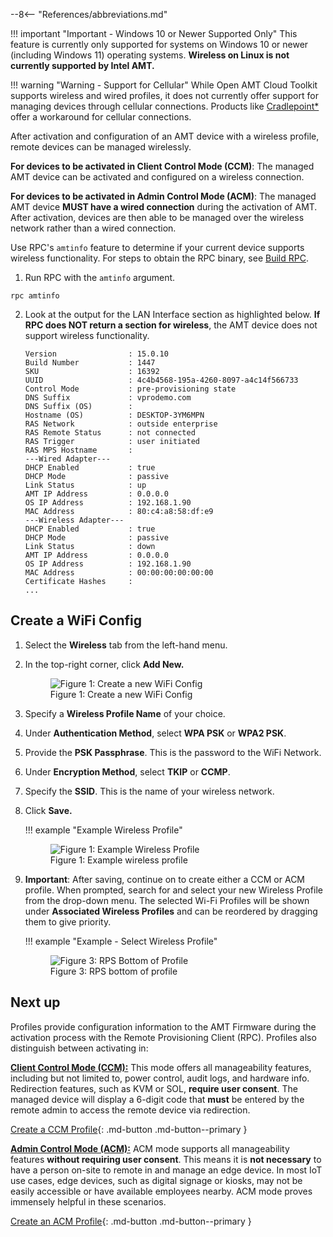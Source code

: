 --8<-- "References/abbreviations.md"

!!! important "Important - Windows 10 or Newer Supported Only"
    This feature is currently only supported for systems on Windows 10 or newer (including Windows 11) operating systems. **Wireless on Linux is not currently supported by Intel AMT.**

!!! warning "Warning - Support for Cellular"
    While Open AMT Cloud Toolkit supports wireless and wired profiles, it does not currently offer support for managing devices through cellular connections. Products like [Cradlepoint*](https://cradlepoint.com/) offer a workaround for cellular connections.

After activation and configuration of an AMT device with a wireless profile, remote devices can be managed wirelessly.

**For devices to be activated in Client Control Mode (CCM)**: The managed AMT device can be activated and configured on a wireless connection.

**For devices to be activated in Admin Control Mode (ACM)**: The managed AMT device **MUST have a wired connection** during the activation of AMT. After activation, devices are then able to be managed over the wireless network rather than a wired connection.

Use RPC's `amtinfo` feature to determine if your current device supports wireless functionality. For steps to obtain the RPC binary, see [Build RPC](../Reference/RPC/buildRPC_Manual.md).

1. Run RPC with the `amtinfo` argument.

```
rpc amtinfo
```

2. Look at the output for the LAN Interface section as highlighted below. **If RPC does NOT return a section for wireless**, the AMT device does not support wireless functionality. 

    ``` hl_lines="19-24"
    Version                : 15.0.10
    Build Number           : 1447
    SKU                    : 16392
    UUID                   : 4c4b4568-195a-4260-8097-a4c14f566733
    Control Mode           : pre-provisioning state
    DNS Suffix             : vprodemo.com
    DNS Suffix (OS)        :
    Hostname (OS)          : DESKTOP-3YM6MPN
    RAS Network            : outside enterprise
    RAS Remote Status      : not connected
    RAS Trigger            : user initiated
    RAS MPS Hostname       :
    ---Wired Adapter---
    DHCP Enabled           : true
    DHCP Mode              : passive
    Link Status            : up
    AMT IP Address         : 0.0.0.0
    OS IP Address          : 192.168.1.90
    MAC Address            : 80:c4:a8:58:df:e9
    ---Wireless Adapter---
    DHCP Enabled           : true
    DHCP Mode              : passive
    Link Status            : down
    AMT IP Address         : 0.0.0.0
    OS IP Address          : 192.168.1.90
    MAC Address            : 00:00:00:00:00:00
    Certificate Hashes     : 
    ...
    ```

## Create a WiFi Config

1. Select the **Wireless** tab from the left-hand menu.

2. In the top-right corner, click **Add New.**

    <figure class="figure-image">
    <img src="..\..\assets\images\RPS_NewWireless.png" alt="Figure 1: Create a new WiFi Config">
    <figcaption>Figure 1: Create a new WiFi Config</figcaption>
    </figure>

3. Specify a **Wireless Profile Name** of your choice.

4. Under **Authentication Method**, select **WPA PSK** or **WPA2 PSK**.

5. Provide the **PSK Passphrase**. This is the password to the WiFi Network.

6. Under **Encryption Method**, select **TKIP** or **CCMP**.

7. Specify the **SSID**. This is the name of your wireless network.

8. Click **Save.**

    !!! example "Example Wireless Profile"
        <figure class="figure-image">
        <img src="..\..\assets\images\RPS_WirelessCreate.png" alt="Figure 1: Example Wireless Profile">
        <figcaption>Figure 1: Example wireless profile</figcaption>
        </figure>

9. **Important**: After saving, continue on to create either a CCM or ACM profile. When prompted, search for and select your new Wireless Profile from the drop-down menu. The selected Wi-Fi Profiles will be shown under **Associated Wireless Profiles** and can be reordered by dragging them to give priority.

    !!! example "Example - Select Wireless Profile"
        <figure class="figure-image">
        <img src="..\..\assets\images\RPS_CreateProfile_withWiFi.png" alt="Figure 3: RPS Bottom of Profile">
        <figcaption>Figure 3: RPS bottom of profile</figcaption>
        </figure>

## Next up

Profiles provide configuration information to the AMT Firmware during the activation process with the Remote Provisioning Client (RPC). Profiles also distinguish between activating in: 

**[Client Control Mode (CCM):](../GetStarted/createProfileCCM.md)** This mode offers all manageability features, including but not limited to, power control, audit logs, and hardware info. Redirection features, such as KVM or SOL, **require user consent**. The managed device will display a 6-digit code that **must** be entered by the remote admin to access the remote device via redirection.

[Create a CCM Profile](../GetStarted/createProfileCCM.md){: .md-button .md-button--primary }

**[Admin Control Mode (ACM):](../GetStarted/createProfileACM.md)** ACM mode supports all manageability features **without requiring user consent**. This means it is **not necessary** to have a person on-site to remote in and manage an edge device. In most IoT use cases, edge devices, such as digital signage or kiosks, may not be easily accessible or have available employees nearby. ACM mode proves immensely helpful in these scenarios.

[Create an ACM Profile](../GetStarted/createProfileACM.md){: .md-button .md-button--primary }
